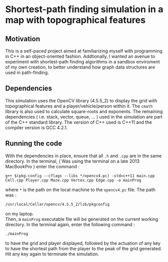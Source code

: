 # Shortest-path finding simulation in a map with topographical features

## Motivation

This is a self-paced project aimed at familiarizing  myself with programming in C++ in an object-oriented fashion. Addtionally, I wanted an avenue to experiment with shortest-path finding algorithms in a sandbox enviroment of my own creation, to better understand how graph data structures are used in path-finding.

## Dependencies

This simulation uses the OpenCV library (4.5.5_2) to display the grid with topographical features and a player/vehicle/person within it. The `cmath` library is also used to calculate square-roots and exponents. The remaining dependencies ( i.e. stack, vector, queue, ... ) used in the simulation are part of the C++ standard library. The version of C++ used is C++11 and the compiler version is GCC 4.2.1.

## Running the code
With the dependencies in place, ensure that all `.h` and `.cpp` are in the same directory. In the terminal, ( Was using the terminal on a late 2013 MacBookPro ) enter the command : 
```
g++ $(pkg-config --cflags --libs */opencv4.pc) -std=c++11 main.cpp Cell.cpp Player.cpp Maze.cpp Vertex.cpp Edge.cpp -o mainProg

```
where `*` is the path on the local machine to the `opencv4.pc` file. The path was :
```
/usr/local/Cellar/opencv/4.5.5_2/lib/pkgconfig
```
on my laptop.  
Then, a `mainProg` executable file will be generated on the current working directory. In the terminal again, enter the following command :
```
./mainProg
```
to have the grid and player displayed, followed by the actuation of any key to have the shortest path from the player to the peak of the grid generated. Hit any key again to terminate the simulation.
